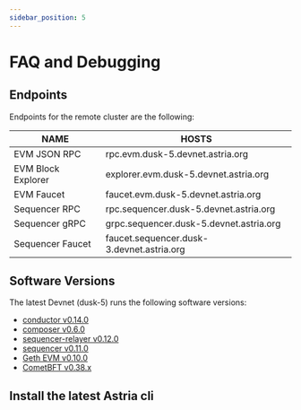 ```yaml
---
sidebar_position: 5
---
```


# FAQ and Debugging

## Endpoints

Endpoints for the remote cluster are the following:

| NAME | HOSTS |
|-----|-----|
| EVM JSON RPC       | rpc.evm.dusk-5.devnet.astria.org          |
| EVM Block Explorer | explorer.evm.dusk-5.devnet.astria.org     |
| EVM Faucet         | faucet.evm.dusk-5.devnet.astria.org       |
| Sequencer RPC      | rpc.sequencer.dusk-5.devnet.astria.org    |
| Sequencer gRPC     | grpc.sequencer.dusk-5.devnet.astria.org   |
| Sequencer Faucet   | faucet.sequencer.dusk-3.devnet.astria.org |

## Software Versions

The latest Devnet (dusk-5) runs the following software versions:

- [conductor v0.14.0](https://github.com/astriaorg/astria/releases/tag/conductor-v0.14.0)
- [composer v0.6.0](https://github.com/astriaorg/astria/releases/tag/composer-v0.6.0)
- [sequencer-relayer v0.12.0](https://github.com/astriaorg/astria/releases/tag/sequencer-relayer-v0.12.0)
- [sequencer v0.11.0](https://github.com/astriaorg/astria/releases/tag/sequencer-v0.11.0)
- [Geth EVM v0.10.0](https://github.com/astriaorg/astria-geth/releases/tag/v0.10.0)
- [CometBFT v0.38.x](https://github.com/cometbft/cometbft/releases/tag/v0.38.6)

## Install the latest Astria cli

<!--@include: ./../components/_astria-go-cli-install.md-->

